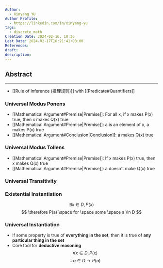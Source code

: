```yaml
---
Author:
  - Xinyang YU
Author Profile:
  - https://linkedin.com/in/xinyang-yu
tags:
  - discrete_math
Creation Date: 2024-02-16, 10:36
Last Date: 2024-02-17T16:21:41+08:00
References: 
draft: 
description: 
---
```

## Abstract
---
- [[Rule of Inference (推理规则)]] with [[Predicate#Quantifiers]]

### Universal Modus Ponens
- [[Mathematical Argument#Premise|Premise]]: For all x, if x makes P(x) true, then x makes Q(x) true
- [[Mathematical Argument#Premise|Premise]]: a is an element of x, a makes P(x) true
- [[Mathematical Argument#Conclusion|Conclusion]]: a makes Q(x) true
### Universal Modus Tollens
- [[Mathematical Argument#Premise|Premise]]: If x makes P(x) true, then x makes Q(x) true
- [[Mathematical Argument#Premise|Premise]]: a doesn't make Q(x) true
### Universal Transitivity


### Existential Instantiation
$$
\exists x \in D, P(x)
$$
$$
\therefore P(a) \space for \space some \space a \in D
$$

### Universal Instantiation
- If some property is true of **everything in the set**, then it is true of **any particular thing in the set**
- Core tool for **deductive reasoning**
$$
\forall x \in D, P(x)
$$
$$
\therefore a \in D \rightarrow P(a) 
$$
